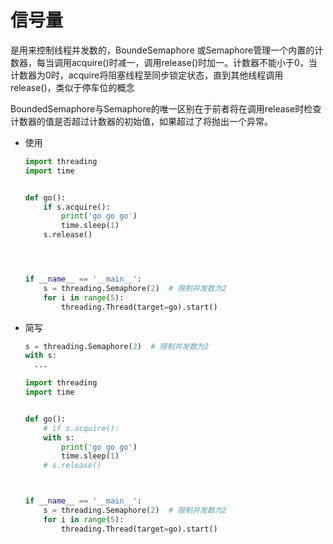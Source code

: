# 信号量

是用来控制线程并发数的，BoundeSemaphore 或Semaphore管理一个内置的计数器，每当调用acquire()时减一，调用release()时加一。计数器不能小于0，当计数器为0时，acquire将阻塞线程至同步锁定状态，直到其他线程调用release()，类似于停车位的概念

BoundedSemaphore与Semaphore的唯一区别在于前者将在调用release时检查计数器的值是否超过计数器的初始值，如果超过了将抛出一个异常。

+ 使用

  ```python
  import threading
  import time
  
  
  def go():
      if s.acquire():
          print('go go go')
          time.sleep(1)
      s.release()
  
  
  
  
  if __name__ == '__main__':
      s = threading.Semaphore(2)  # 限制并发数为2
      for i in range(5):
          threading.Thread(target=go).start()
  ```

+ 简写

  ```python
  s = threading.Semaphore(2)  # 限制并发数为2
  with s:
  	...
  ```

  ```python
  import threading
  import time
  
  
  def go():
      # if s.acquire():
      with s:
          print('go go go')
          time.sleep(1)
      # s.release()
  
  
  
  if __name__ == '__main__':
      s = threading.Semaphore(2)  # 限制并发数为2
      for i in range(5):
          threading.Thread(target=go).start()
  ```

  

